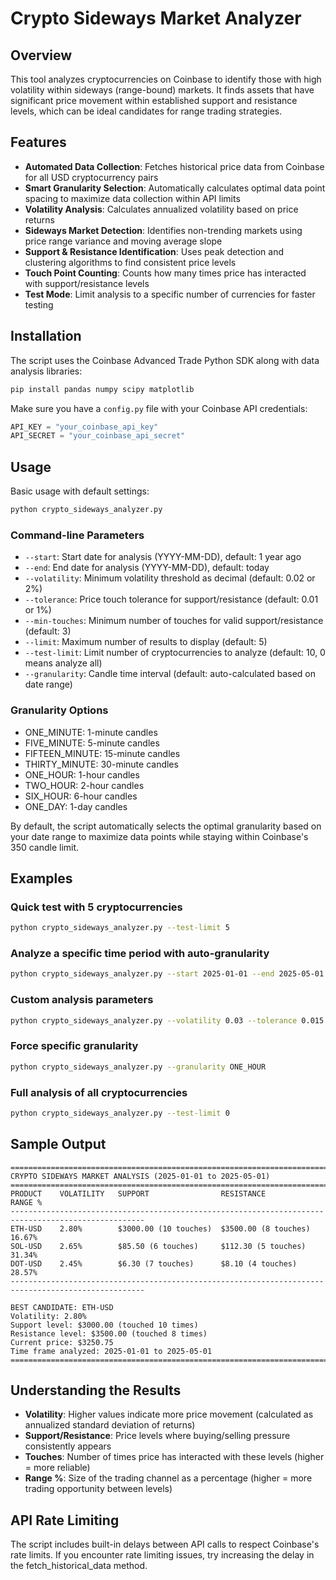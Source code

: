 # Crypto Sideways Market Analyzer

## Overview

This tool analyzes cryptocurrencies on Coinbase to identify those with high volatility within sideways (range-bound) markets. It finds assets that have significant price movement within established support and resistance levels, which can be ideal candidates for range trading strategies.

## Features

- **Automated Data Collection**: Fetches historical price data from Coinbase for all USD cryptocurrency pairs
- **Smart Granularity Selection**: Automatically calculates optimal data point spacing to maximize data collection within API limits
- **Volatility Analysis**: Calculates annualized volatility based on price returns
- **Sideways Market Detection**: Identifies non-trending markets using price range variance and moving average slope
- **Support & Resistance Identification**: Uses peak detection and clustering algorithms to find consistent price levels
- **Touch Point Counting**: Counts how many times price has interacted with support/resistance levels
- **Test Mode**: Limit analysis to a specific number of currencies for faster testing

## Installation

The script uses the Coinbase Advanced Trade Python SDK along with data analysis libraries:

```bash
pip install pandas numpy scipy matplotlib
```

Make sure you have a `config.py` file with your Coinbase API credentials:

```python
API_KEY = "your_coinbase_api_key"
API_SECRET = "your_coinbase_api_secret"
```

## Usage

Basic usage with default settings:

```bash
python crypto_sideways_analyzer.py
```

### Command-line Parameters

- `--start`: Start date for analysis (YYYY-MM-DD), default: 1 year ago
- `--end`: End date for analysis (YYYY-MM-DD), default: today
- `--volatility`: Minimum volatility threshold as decimal (default: 0.02 or 2%)
- `--tolerance`: Price touch tolerance for support/resistance (default: 0.01 or 1%)
- `--min-touches`: Minimum number of touches for valid support/resistance (default: 3)
- `--limit`: Maximum number of results to display (default: 5)
- `--test-limit`: Limit number of cryptocurrencies to analyze (default: 10, 0 means analyze all)
- `--granularity`: Candle time interval (default: auto-calculated based on date range)

### Granularity Options

- ONE_MINUTE: 1-minute candles
- FIVE_MINUTE: 5-minute candles
- FIFTEEN_MINUTE: 15-minute candles
- THIRTY_MINUTE: 30-minute candles
- ONE_HOUR: 1-hour candles
- TWO_HOUR: 2-hour candles
- SIX_HOUR: 6-hour candles
- ONE_DAY: 1-day candles

By default, the script automatically selects the optimal granularity based on your date range to maximize data points while staying within Coinbase's 350 candle limit.

## Examples

### Quick test with 5 cryptocurrencies

```bash
python crypto_sideways_analyzer.py --test-limit 5
```

### Analyze a specific time period with auto-granularity

```bash
python crypto_sideways_analyzer.py --start 2025-01-01 --end 2025-05-01
```

### Custom analysis parameters

```bash
python crypto_sideways_analyzer.py --volatility 0.03 --tolerance 0.015 --min-touches 4
```

### Force specific granularity

```bash
python crypto_sideways_analyzer.py --granularity ONE_HOUR
```

### Full analysis of all cryptocurrencies

```bash
python crypto_sideways_analyzer.py --test-limit 0
```

## Sample Output

```
====================================================================================================
CRYPTO SIDEWAYS MARKET ANALYSIS (2025-01-01 to 2025-05-01)
====================================================================================================
PRODUCT    VOLATILITY   SUPPORT                RESISTANCE              RANGE %   
----------------------------------------------------------------------------------------------------
ETH-USD    2.80%        $3000.00 (10 touches)  $3500.00 (8 touches)   16.67%
SOL-USD    2.65%        $85.50 (6 touches)     $112.30 (5 touches)    31.34%
DOT-USD    2.45%        $6.30 (7 touches)      $8.10 (4 touches)      28.57%
----------------------------------------------------------------------------------------------------

BEST CANDIDATE: ETH-USD
Volatility: 2.80%
Support level: $3000.00 (touched 10 times)
Resistance level: $3500.00 (touched 8 times)
Current price: $3250.75
Time frame analyzed: 2025-01-01 to 2025-05-01
====================================================================================================
```

## Understanding the Results

- **Volatility**: Higher values indicate more price movement (calculated as annualized standard deviation of returns)
- **Support/Resistance**: Price levels where buying/selling pressure consistently appears
- **Touches**: Number of times price has interacted with these levels (higher = more reliable)
- **Range %**: Size of the trading channel as a percentage (higher = more trading opportunity between levels)

## API Rate Limiting

The script includes built-in delays between API calls to respect Coinbase's rate limits. If you encounter rate limiting issues, try increasing the delay in the fetch_historical_data method.